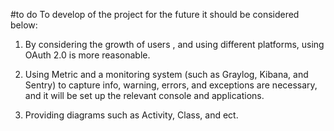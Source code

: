 #to do
To develop of the project for the future it should be considered below:

1) By considering the growth of users , and using different platforms, using OAuth 2.0 is more reasonable.


2) Using Metric and a monitoring system (such as Graylog, Kibana, and Sentry) to capture info, warning, errors, and exceptions are necessary, and 
   it will be set up the relevant console and applications.


4) Providing diagrams such as Activity, Class, and ect.
